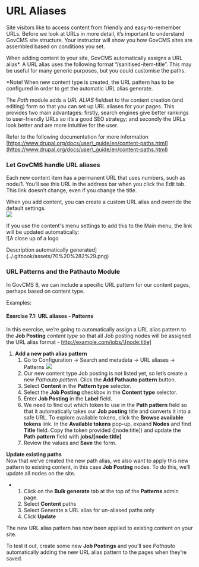# URL Aliases

Site visitors like to access content from friendly and easy-to-remember URLs. Before we look at URLs in more detail, it’s important to understand GovCMS site structure. Your instructor will show you how GovCMS sites are assembled based on conditions you set.

When adding content to your site, GovCMS automatically assigns a URL alias\*. A URL alias uses the following format “/sanitised-item-title”. This may be useful for many generic purposes, but you could customise the paths.

\*Note! When new content type is created, the URL pattern has to be configured in order to get the automatic URL alias generate.

The _Path_ module adds a _URL ALIAS_ fieldset to the content creation (and editing) form so that you can set up URL aliases for your pages. This provides two main advantages: firstly, search engines give better rankings to user-friendly URLs so it’s a good SEO strategy; and secondly the URLs look better and are more intuitive for the user.

Refer to the following documentation for more information [https://www.drupal.org/docs/user\_guide/en/content-paths.html](https://www.drupal.org/docs/user\_guide/en/content-paths.html)

### Let GovCMS handle URL aliases

Each new content item has a permanent URL that uses numbers, such as node/1. You’ll see this URL in the address bar when you click the Edit tab. This link doesn’t change, even if you change the title.

When you add content, you can create a custom URL alias and override the default settings.\
![](<../.gitbook/assets/69 (2).png>)

If you use the content's menu settings to add this to the Main menu, the link will be updated automatically:\
!\[A close up of a logo

Description automatically generated]\(../.gitbook/assets/70%20%282%29.png)

### URL Patterns and the Pathauto Module

In GovCMS 8, we can include a specific URL pattern for our content pages, perhaps based on content type.

Examples:

#### **Exercise 7.1:** URL aliases - Patterns

In this exercise, we’re going to automatically assign a URL alias pattern to the **Job Posting** _content type_ so that all Job posting nodes will be assigned the URL alias format - http://example.com/jobs/\[node:title]

1. **Add a new path alias pattern**
   1. Go to Configuration → Search and metadata → URL aliases → Patterns ![](<../.gitbook/assets/71 (2).png>)
   2. Our new content type Job posting is not listed yet, so let’s create a new _Pathauto_ _pattern_. Click the **Add Pathauto pattern** button.
   3. Select **Content** in the **Pattern type** selector.
   4. Select the **Job Posting** checkbox in the **Content type** selector.
   5. Enter **Job Posting** in the **Label** field.
   6. We need to find out which token to use in the **Path pattern** field so that it automatically takes our **Job posting** title and converts it into a safe URL. To explore available tokens, click the **Browse available tokens** link. In the **Available tokens** pop-up, expand **Nodes** and find **Title** field. Copy the token provided (\[node:title]) and update the **Path pattern** field with **jobs/\[node:title]**
   7. Review the values and **Save** the form.

**Update existing paths**\
Now that we’ve created the new path alias, we also want to apply this new pattern to existing content, in this case **Job Posting** nodes. To do this, we’ll update all nodes on the site.

*
  1. Click on the **Bulk generate** tab at the top of the **Patterns** admin page.
  2. Select **Content** paths
  3. Select Generate a URL alias for un-aliased paths only
  4. Click **Update**

The new URL alias pattern has now been applied to existing content on your site.

To test it out, create some new **Job Postings** and you’ll see _Pathauto_ automatically adding the new URL alias pattern to the pages when they’re saved.
